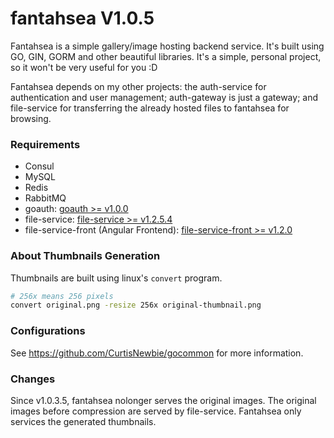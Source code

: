 # fantahsea V1.0.5

Fantahsea is a simple gallery/image hosting backend service. It's built using GO, GIN, GORM and other beautiful libraries. It's a simple, personal project, so it won't be very useful for you :D

Fantahsea depends on my other projects: the auth-service for authentication and user management; auth-gateway is just a gateway; and file-service for transferring the already hosted files to fantahsea for browsing.

### Requirements

- Consul
- MySQL
- Redis
- RabbitMQ
- goauth: [goauth >= v1.0.0](https://github.com/CurtisNewbie/goauth/tree/v1.0.0)
- file-service: [file-service >= v1.2.5.4](https://github.com/CurtisNewbie/file-server/tree/v1.2.5.4)
- file-service-front (Angular Frontend): [file-service-front >= v1.2.0](https://github.com/CurtisNewbie/file-service-front/tree/v1.2.0)

### About Thumbnails Generation

Thumbnails are built using linux's `convert` program.

```sh
# 256x means 256 pixels
convert original.png -resize 256x original-thumbnail.png
```

### Configurations

See https://github.com/CurtisNewbie/gocommon for more information.


### Changes

Since v1.0.3.5, fantahsea nolonger serves the original images. The original images before compression are served by file-service. Fantahsea only services the generated thumbnails.

